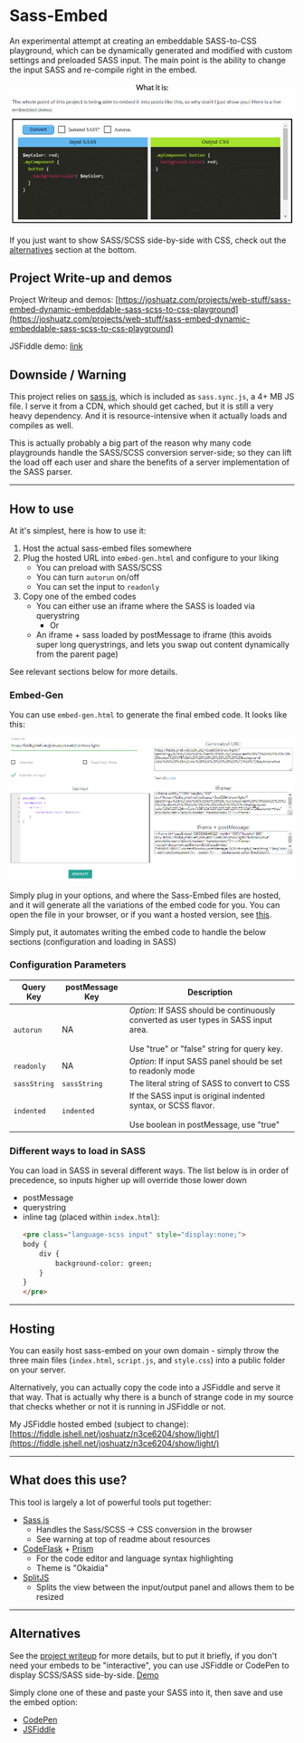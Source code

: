 # Sass-Embed
An experimental attempt at creating an embeddable SASS-to-CSS playground, which can be dynamically generated and modified with custom settings and preloaded SASS input. The main point is the ability to change the input SASS and re-compile right in the embed.

![Demo](./assets/sass_embed-demo.gif)

If you just want to show SASS/SCSS side-by-side with CSS, check out the [alternatives](#alternatives) section at the bottom.

## Project Write-up and demos
Project Writeup and demos: [https://joshuatz.com/projects/web-stuff/sass-embed-dynamic-embeddable-sass-scss-to-css-playground](https://joshuatz.com/projects/web-stuff/sass-embed-dynamic-embeddable-sass-scss-to-css-playground)

JSFiddle demo: [link](https://fiddle.jshell.net/joshuatz/n3ce6204/show/light/?sassString=%24myColor%3A%20red%3B%0A.myComponent%20%7B%0A%20%20%20%20button%20%7B%0A%20%20%20%20%20%20%20%20background-color%3A%20%24myColor%3B%0A%20%20%20%20%7D%0A%7D&autorun=true)

## Downside / Warning
This project relies on [sass.js](https://github.com/medialize/sass.js), which is included as `sass.sync.js`, a 4+ MB JS file. I serve it from a CDN, which should get cached, but it is still a very heavy dependency. And it is resource-intensive when it actually loads and compiles as well.

This is actually probably a big part of the reason why many code playgrounds handle the SASS/SCSS conversion server-side; so they can lift the load off each user and share the benefits of a server implementation of the SASS parser.

---

## How to use
At it's simplest, here is how to use it:
 1. Host the actual sass-embed files somewhere
 2. Plug the hosted URL into `embed-gen.html` and configure to your liking
     - You can preload with SASS/SCSS
     - You can turn `autorun` on/off
     - You can set the input to `readonly`
 3. Copy one of the embed codes
     - You can either use an iframe where the SASS is loaded via querystring
         - Or
     - An iframe + sass loaded by postMessage to iframe (this avoids super long querystrings, and lets you swap out content dynamically from the parent page)

See relevant sections below for more details.

### Embed-Gen
You can use `embed-gen.html` to generate the final embed code. It looks like this:

![Embed Gen Preview](./assets/Embed-Gen.png)

Simply plug in your options, and where the Sass-Embed files are hosted, and it will generate all the variations of the embed code for you. You can open the file in your browser, or if you want a hosted version, see [this](https://joshuatz.com/static-for-wp-iframes/sass-embed/embed-gen.html).

Simply put, it automates writing the embed code to handle the below sections (configuration and loading in SASS)

### Configuration Parameters
Query Key | postMessage Key | Description
--- | --- | ---
`autorun` | NA | *Option*: If SASS should be continuously converted as user types in SASS input area.<br><br>Use "true" or "false" string for query key.
`readonly` | NA | *Option*: If input SASS panel should be set to readonly mode
`sassString` | `sassString` | The literal string of SASS to convert to CSS
`indented` | `indented` | If the SASS input is original indented syntax, or SCSS flavor.<br><br>Use boolean in postMessage, use "true"|"false" string in query key.

### Different ways to load in SASS
You can load in SASS in several different ways. The list below is in order of precedence, so inputs higher up will override those lower down
 - postMessage
 - querystring
 - inline tag (placed within `index.html`):
    ```html
    <pre class="language-scss input" style="display:none;">
    body {
        div {
            background-color: green;
        }
    }
    </pre>
    ```

---

## Hosting
You can easily host sass-embed on your own domain - simply throw the three main files (`index.html`, `script.js`, and `style.css`) into a public folder on your server.

Alternatively, you can actually copy the code into a JSFiddle and serve it that way. That is actually why there is a bunch of strange code in my source that checks whether or not it is running in JSFiddle or not.

My JSFiddle hosted embed (subject to change): [https://fiddle.jshell.net/joshuatz/n3ce6204/show/light/](https://fiddle.jshell.net/joshuatz/n3ce6204/show/light/)

---
## What does this use?
This tool is largely a lot of powerful tools put together:
 - [Sass.js](https://github.com/medialize/sass.js)
     - Handles the Sass/SCSS -> CSS conversion in the browser
     - See warning at top of readme about resources
 - [CodeFlask](https://github.com/kazzkiq/CodeFlask) + [Prism](https://prismjs.com/)
     - For the code editor and language syntax highlighting
     - Theme is "Okaidia"
 - [SplitJS](https://github.com/nathancahill/split/tree/master/packages/splitjs)
     - Splits the view between the input/output panel and allows them to be resized

----

## Alternatives
See the [project writeup](https://joshuatz.com/projects/web-stuff/sass-embed-dynamic-embeddable-sass-scss-to-css-playground) for more details, but to put it briefly, if you don't need your embeds to be "interactive", you can use JSFiddle or CodePen to display SCSS/SASS side-by-side. [Demo](https://codepen.io/joshuatz/embed/rNBeyaW/?height=265&amp;theme-id=0&amp;default-tab=css,result)

Simply clone one of these and paste your SASS into it, then save and use the embed option:
 - [CodePen](https://jsfiddle.net/joshuatz/xe2pnoat/)
 - [JSFiddle](https://codepen.io/joshuatz/pen/rNBeyaW)